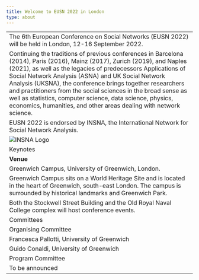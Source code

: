 ```yaml
---
title: Welcome to EUSN 2022 in London
type: about
---
```


  <table>
  <tr>
    <td> The 6th European Conference on Social Networks (EUSN 2022) will be held in London, 12-16 September 2022.</td>
  </tr>
    <tr>
    <td> Continuing the traditions of previous conferences in Barcelona (2014), Paris (2016), Mainz (2017), Zurich (2019), and Naples (2021), as well as the legacies of predecessors Applications of Social Network Analysis (ASNA) and UK Social Network Analysis (UKSNA), the conference brings together researchers and practitioners from the social sciences in the broad sense as well as statistics, computer science, data science, physics, economics, humanities, and other areas dealing with network science. </td>
  </tr>
   <tr>
    <td>EUSN 2022 is endorsed by INSNA, the International Network for Social Network Analysis.</td>
  </tr>
     <tr>
    <td> <img class="my-12 max-w-full mx-auto" src="/img/INSNA_logo.png" alt="INSNA Logo"></td>
  </tr>
       <tr>
    <td> Keynotes</td>
  </tr>
  <tr>
    <td><b>Venue</b></td>
  </tr>
   <tr>
    <td> Greenwich Campus, University of Greenwich, London.</td>
  </tr>
   <tr>
    <td> Greenwich Campus sits on a World Heritage Site and is located in the heart of Greenwich, south-east London. The campus is surrounded by historical landmarks and Greenwich Park.</td>
  </tr>
     <tr>
    <td>Both the Stockwell Street Building and the Old Royal Naval College complex will host conference events.   </td>
  </tr>
    <tr>
    <td>Committees </td>
  </tr>
   <tr>
    <td> Organising Committee</td>
  </tr>
   <tr>
    <td> Francesca Pallotti, University of Greenwich</td>
  </tr>
   </tr>
   <tr>
    <td> Guido Conaldi, University of Greenwich</td>
  </tr>
     <tr>
    <td>Program Committee</td>
  </tr>
       <tr>
    <td>To be announced</td>
  </tr>
</table>      


